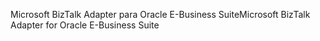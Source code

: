 <span data-ttu-id="c616d-101">Microsoft BizTalk Adapter para Oracle E-Business Suite</span><span class="sxs-lookup"><span data-stu-id="c616d-101">Microsoft BizTalk Adapter for Oracle E-Business Suite</span></span>